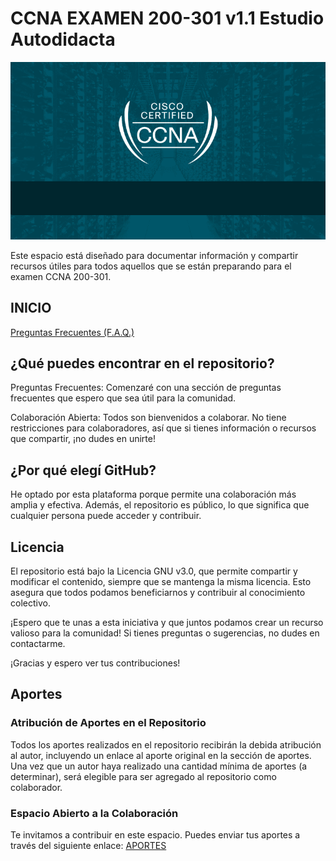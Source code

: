 # CCNA EXAMEN 200-301 v1.1 Estudio Autodidacta
![](https://github.com/geryescalier/ccna-examen-200-301-v1-1-autodidacta/blob/main/autodidacta/imagenes/ccna200301e.png)

Este espacio está diseñado para documentar información y compartir recursos útiles para todos aquellos que se están preparando para el examen CCNA 200-301.

## INICIO
[Preguntas Frecuentes (F.A.Q.)](https://github.com/geryescalier/ccna-examen-200-301-v1-1-autodidacta/blob/main/autodidacta/faq.md)

## ¿Qué puedes encontrar en el repositorio?

Preguntas Frecuentes: Comenzaré con una sección de preguntas frecuentes que espero que sea útil para la comunidad.

Colaboración Abierta: Todos son bienvenidos a colaborar. No tiene restricciones para colaboradores, así que si tienes información o recursos que compartir, ¡no dudes en unirte!

## ¿Por qué elegí GitHub?
He optado por esta plataforma porque permite una colaboración más amplia y efectiva. Además, el repositorio es público, lo que significa que cualquier persona puede acceder y contribuir.

## Licencia 
El repositorio está bajo la Licencia GNU v3.0, que permite compartir y modificar el contenido, siempre que se mantenga la misma licencia. Esto asegura que todos podamos beneficiarnos y contribuir al conocimiento colectivo.

¡Espero que te unas a esta iniciativa y que juntos podamos crear un recurso valioso para la comunidad! Si tienes preguntas o sugerencias, no dudes en contactarme.

¡Gracias y espero ver tus contribuciones!

## Aportes
### Atribución de Aportes en el Repositorio

Todos los aportes realizados en el repositorio recibirán la debida atribución al autor, incluyendo un enlace al aporte original en la sección de aportes. Una vez que un autor haya realizado una cantidad mínima de aportes (a determinar), será elegible para ser agregado al repositorio como colaborador.

### Espacio Abierto a la Colaboración

Te invitamos a contribuir en este espacio. Puedes enviar tus aportes a través del siguiente enlace: [APORTES](https://github.com/geryescalier/ccna-examen-200-301-v1-1-autodidacta/blob/main/autodidacta/faq.md) 



